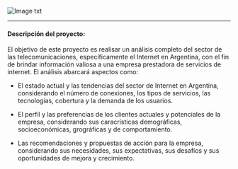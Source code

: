 ![Image txt](Utils\Vector_2646_v3.jpg)


___

#### Descripción del proyecto:

El objetivo de este proyecto es realisar un análisis completo del sector de las telecomunicaciones, específicamente el Internet en Argentina, con el fin de brindar información valiosa a una empresa prestadora de servicios de internet. El análisis abarcará aspectos como:

* El estado actual y las tendencias del sector de Internet en Argentina, considerando el número de conexiones, los tipos de servicios, las tecnologias, cobertura y la demanda de los usuarios.

* El perfil y las preferencias de los clientes actuales y potenciales de la empresa, considerando sus caracrísticas demográficas, socioeconómicas, grográficas y de comportamiento.

* Las recomendaciones y propuestas de acción para la empresa, considerando sus necesidades, sus expectativas, sus desafíos y sus oportunidades de mejora y crecimiento.

